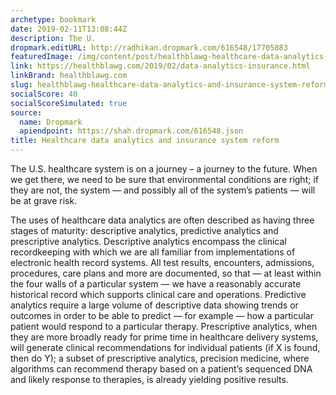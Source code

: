 ```yaml
---
archetype: bookmark
date: 2019-02-11T13:08:44Z
description: The U.
dropmark.editURL: http://radhikan.dropmark.com/616548/17705083
featuredImage: /img/content/post/healthblawg-healthcare-data-analytics-and-insurance-system-reform.jpg
link: https://healthblawg.com/2019/02/data-analytics-insurance.html
linkBrand: healthblawg.com
slug: healthblawg-healthcare-data-analytics-and-insurance-system-reform
socialScore: 40
socialScoreSimulated: true
source:
  name: Dropmark
  apiendpoint: https://shah.dropmark.com/616548.json
title: Healthcare data analytics and insurance system reform
---
```

The U.S. healthcare system is on a journey – a journey to the future. When we get there, we need to be sure that environmental conditions are right; if they are not, the system — and possibly all of the system’s patients — will be at grave risk.

The uses of healthcare data analytics are often described as having three stages of maturity: descriptive analytics, predictive analytics and prescriptive analytics. Descriptive analytics encompass the clinical recordkeeping with which we are all familiar from implementations of electronic health record systems. All test results, encounters, admissions, procedures, care plans and more are documented, so that — at least within the four walls of a particular system — we have a reasonably accurate historical record which supports clinical care and operations. Predictive analytics require a large volume of descriptive data showing trends or outcomes in order to be able to predict — for example — how a particular patient would respond to a particular therapy. Prescriptive analytics, when they are more broadly ready for prime time in healthcare delivery systems, will generate clinical recommendations for individual patients (if X is found, then do Y); a subset of prescriptive analytics, precision medicine, where algorithms can recommend therapy based on a patient’s sequenced DNA and likely response to therapies, is already yielding positive results.

